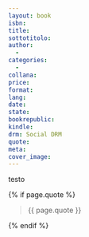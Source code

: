```yaml
---
layout: book
isbn: 
title:
sottotitolo:
author:
  - 
categories:
  -
collana:
price:
format:
lang:
date:
state:
bookrepublic:
kindle:
drm: Social DRM
quote:
meta:
cover_image:
---
```

testo

{% if page.quote %}
<blockquote>
    {{ page.quote }}
</blockquote>
{% endif %}
